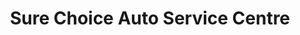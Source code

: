 ---
title: "Sure Choice Auto Service Centre"
url: /east-york/sure-choice-auto-service-centre/
shop: Autowerkstatt
---